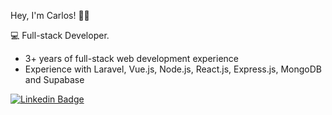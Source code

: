 Hey, I'm Carlos! 👋🏾

💻 Full-stack Developer.

- 3+ years of full-stack web development experience
- Experience with Laravel, Vue.js, Node.js, React.js, Express.js, MongoDB and Supabase

[![Linkedin Badge](https://img.shields.io/badge/-LinkedIn-blue?style=flat-square&logo=Linkedin&logoColor=white&link=https://www.linkedin.com/in/carlos-eduardo-alves-viana/)](https://www.linkedin.com/in/carlos-eduardo-alves-viana/)
